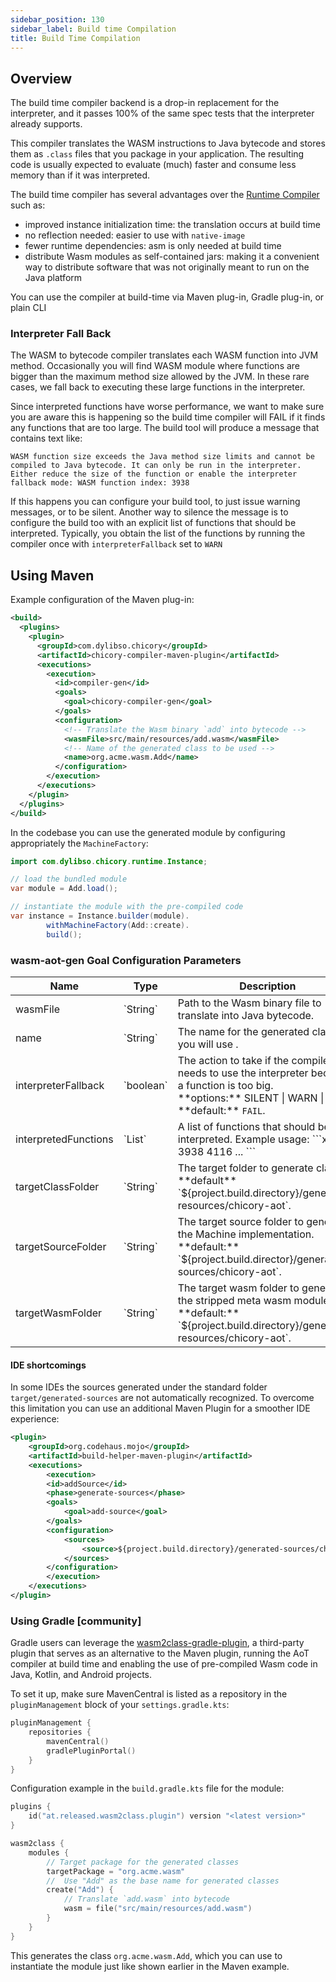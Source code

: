 ```yaml
---
sidebar_position: 130
sidebar_label: Build time Compilation
title: Build Time Compilation
---
```

## Overview

The build time compiler backend is a drop-in replacement for the interpreter, and it passes 100% of the same 
spec tests that the interpreter already supports.

This compiler translates the WASM instructions to Java bytecode and stores them as `.class` files
that you package in your application.  The resulting code is usually expected to evaluate (much) faster and 
consume less memory than if it was interpreted.

The build time compiler has several advantages over the [Runtime Compiler](runtime-compiler.md) such as: 

- improved instance initialization time: the translation occurs at build time
- no reflection needed: easier to use with `native-image`
- fewer runtime dependencies: asm is only needed at build time
- distribute Wasm modules as self-contained jars: making it a convenient way to distribute software that was not originally meant to run on the Java platform

You can use the compiler at build-time via Maven plug-in, Gradle plug-in, or plain CLI

### Interpreter Fall Back

The WASM to bytecode compiler translates each WASM function into JVM method.  Occasionally you will find WASM module where functions are bigger than the maximum method size allowed by the JVM.  In these rare cases, we fall back to executing these large functions in the interpreter.  

Since interpreted functions have worse performance, we want to make sure you are aware this is happening so the build time compiler will FAIL if it finds any functions that are too large.  The build tool will produce a message that contains text like:

```text
WASM function size exceeds the Java method size limits and cannot be compiled to Java bytecode. It can only be run in the interpreter. Either reduce the size of the function or enable the interpreter fallback mode: WASM function index: 3938
```

If this happens you can configure your build tool, to just issue warning messages, or to be silent.  Another way to silence the message is to configure the build too with an explicit list of functions that should be interpreted. Typically, you obtain the list of the functions by running the compiler once with `interpreterFallback` set to `WARN`

## Using Maven

Example configuration of the Maven plug-in:

```xml
<build>
  <plugins>
    <plugin>
      <groupId>com.dylibso.chicory</groupId>
      <artifactId>chicory-compiler-maven-plugin</artifactId>
      <executions>
        <execution>
          <id>compiler-gen</id>
          <goals>
            <goal>chicory-compiler-gen</goal>
          </goals>
          <configuration>
            <!-- Translate the Wasm binary `add` into bytecode -->
            <wasmFile>src/main/resources/add.wasm</wasmFile>
            <!-- Name of the generated class to be used -->
            <name>org.acme.wasm.Add</name>
          </configuration>
        </execution>
      </executions>
    </plugin>
  </plugins>
</build>
```

In the codebase you can use the generated module by configuring appropriately the `MachineFactory`:

<!--
```java
//DEPS com.dylibso.chicory:docs-lib:999-SNAPSHOT
//DEPS com.dylibso.chicory:runtime:999-SNAPSHOT

import com.dylibso.chicory.wasm.Parser;
import com.dylibso.chicory.wasm.WasmModule;
import com.dylibso.chicory.runtime.Instance;
import com.dylibso.chicory.runtime.Machine;
import com.dylibso.chicory.runtime.InterpreterMachine;

docs.FileOps.copyFromWasmCorpus("count_vowels.rs.wasm", "your.wasm");

// mocking up the generated code
class Add {

    public static WasmModule load() {
      return Parser.parse(new File("your.wasm"));
    }

    public static Machine create(Instance instance) {
        return new InterpreterMachine(instance);
    }

}
```
-->

```java
import com.dylibso.chicory.runtime.Instance;

// load the bundled module
var module = Add.load();

// instantiate the module with the pre-compiled code
var instance = Instance.builder(module).
        withMachineFactory(Add::create).
        build();
```
### wasm-aot-gen Goal Configuration Parameters

<table>
<thead>
<tr>
    <th>Name</th>
    <th>Type</th>
    <th>Description</th>
</tr>
</thead>
<tbody>
<tr>
    <td>wasmFile</td>
    <td>`String`</td>
    <td>Path to the Wasm binary file to translate into Java bytecode.</td>
</tr><tr>
    <td>name</td>
    <td>`String`</td>
    <td>The name for the generated class that you will use .</td>
</tr><tr>
    <td>interpreterFallback</td>
    <td>`boolean`</td>
    <td>
        The action to take if the compiler needs to use the interpreter because a function is too big.
        <br/>**options:** SILENT | WARN | FAIL 
        <br/>**default:** <code>FAIL</code>.
    </td>
</tr><tr>
    <td>interpretedFunctions</td>
    <td>`List<String>`</td>
    <td>
        A list of functions that should be interpreted.  Example usage:
```xml
<configuration>
    ...
    <interpretedFunctions>
        <function>3938</function>
        <function>4116</function>
    </interpretedFunctions>
    ...
</configuration>
```
    </td>
</tr><tr>
    <td>targetClassFolder</td>
    <td>`String`</td>
    <td>The target folder to generate classes. 
    <br/>**default** `${project.build.directory}/generated-resources/chicory-aot`.</td>
</tr><tr>
    <td>targetSourceFolder</td>
    <td>`String`</td>
    <td>The target source folder to generate the Machine implementation. 
    <br/>**default:** `${project.build.director}/generated-sources/chicory-aot`.</td>
</tr><tr>
    <td>targetWasmFolder</td>
    <td>`String`</td>
    <td>The target wasm folder to generate the stripped meta wasm module. 
    <br/>**default:** `${project.build.directory}/generated-resources/chicory-aot`.</td>
</tr>
</tbody>
</table>

#### IDE shortcomings

In some IDEs the sources generated under the standard folder `target/generated-sources` are not automatically recognized.
To overcome this limitation you can use an additional Maven Plugin for a smoother IDE experience:

```xml
<plugin>
    <groupId>org.codehaus.mojo</groupId>
    <artifactId>build-helper-maven-plugin</artifactId>
    <executions>
        <execution>
        <id>addSource</id>
        <phase>generate-sources</phase>
        <goals>
            <goal>add-source</goal>
        </goals>
        <configuration>
            <sources>
                <source>${project.build.directory}/generated-sources/chicory-compiler</source>
            </sources>
        </configuration>
        </execution>
    </executions>
</plugin>
```

### Using Gradle [community]

Gradle users can leverage the [wasm2class-gradle-plugin](https://github.com/illarionov/wasm2class-gradle-plugin),
a third-party plugin that serves as an alternative to the Maven plugin, running the AoT compiler at build time
and enabling the use of pre-compiled Wasm code in Java, Kotlin, and Android projects.

To set it up, make sure MavenCentral is listed as a repository in the `pluginManagement` block of your `settings.gradle.kts`:

```kotlin
pluginManagement {
    repositories {
        mavenCentral()
        gradlePluginPortal()
    }
}
```

Configuration example in the `build.gradle.kts` file for the module:

```kotlin
plugins {
    id("at.released.wasm2class.plugin") version "<latest version>"
}

wasm2class {
    modules {
        // Target package for the generated classes
        targetPackage = "org.acme.wasm"
        //  Use "Add" as the base name for generated classes
        create("Add") {
            // Translate `add.wasm` into bytecode
            wasm = file("src/main/resources/add.wasm")
        }
    }
}
```

This generates the class `org.acme.wasm.Add`, which you can use to instantiate the module just like shown earlier
in the Maven example.

<!--
```java
docs.FileOps.writeResult("docs/usage", "build-time-compiler.md.result", "empty");
```
-->
